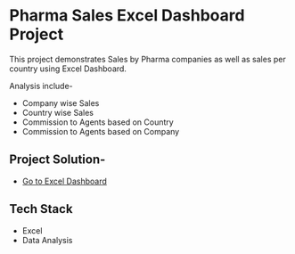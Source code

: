 # Pharma Sales Excel Dashboard Project

This project demonstrates Sales by Pharma companies as well as sales per country using Excel Dashboard.

Analysis include-

- Company wise Sales
- Country wise Sales
- Commission to Agents based on Country
- Commission to Agents based on Company

## Project Solution-

- [Go to Excel Dashboard](https://github.com/Rahul1097/Pharma-Sales-Excel-Dashboard/blob/master/Pharma%20Sales%20Dashboard.xlsx)

## Tech Stack

- Excel
- Data Analysis
